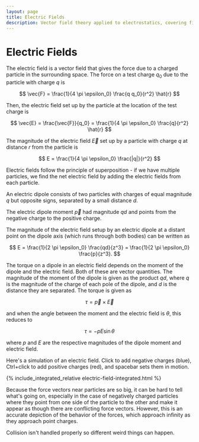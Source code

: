 ```yaml
---
layout: page
title: Electric Fields
description: Vector field theory applied to electrostatics, covering field superposition, electric dipoles, and interactive field visualizations.
---
```


# Electric Fields

The electric field is a vector field that gives the force due to a charged particle in the surrounding space. The force on a test charge $q_0$ due to the particle with charge $q$ is

$$ \vec{F} = \frac{1}{4 \pi \epsilon_0} \frac{q q_0}{r^2} \hat{r} $$

Then, the electric field set up by the particle at the location of the test charge is

$$ \vec{E} = \frac{\vec{F}}{q_0}  = \frac{1}{4 \pi \epsilon_0} \frac{q}{r^2} \hat{r} $$

The magnitude of the electric field $\vec{E}$ set up by a particle with charge $q$ at distance $r$ from the particle is

$$ E  = \frac{1}{4 \pi \epsilon_0} \frac{|q|}{r^2} $$

Electric fields follow the principle of superposition - if we have multiple particles, we find the net electric field by adding the electric fields from each particle.


An electric dipole consists of two particles with charges of equal magnitude $q$ but opposite signs, separated by a small distance $d$.

The electric dipole moment $\vec{p}$ had magnitude $qd$ and points from the negative charge to the positive charge.

The magnitude of the electric field setup by an electric dipole at a distant point on the dipole axis (which runs through both bodies) can be written as

$$ E = \frac{1}{2 \pi \epsilon_0} \frac{qd}{z^3} = \frac{1}{2 \pi \epsilon_0} \frac{p}{z^3}. $$

The torque on a dipole in an electric field depends on the moment of the dipole and the electric field. Both of these are vector quantities. The magnitude of the moment of the dipole is given as the product $qd$, where $q$ is the magnitude of the charge of each pole of the dipole, and $d$ is the distance they are separated. The torque is given as

$$ \tau = \vec{p} \times \vec{E} $$

and when the angle between the moment and the electric field is $\theta$, this reduces to

$$ \tau = -pE\sin{\theta} $$

where $p$ and $E$ are the respective magnitudes of the dipole moment and electric field.

Here's a simulation of an electric field. Click to add negative charges (blue), Ctrl+click to add positive charges (red), and spacebar sets them in motion.

{% include_integrated_relative electric-field-integrated.html %}

Because the force vectors near particles are so big, it can be hard to tell what's going on, especially in the case of negatively charged particles where they point from one side of the particle to the other and make it appear as though there are conflicting force vectors. However, this is an accurate depiction of the behavior of the forces, which approach infinity as they approach point charges.

Collision isn't handled properly so different weird things can happen.
